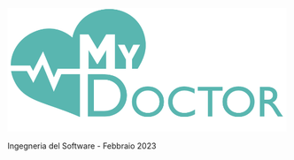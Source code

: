 ![Logo](https://github.com/dtorlons/myDoctor/blob/main/myDoctor/src/main/webapp/images/logo.png)


Ingegneria del Software - Febbraio 2023